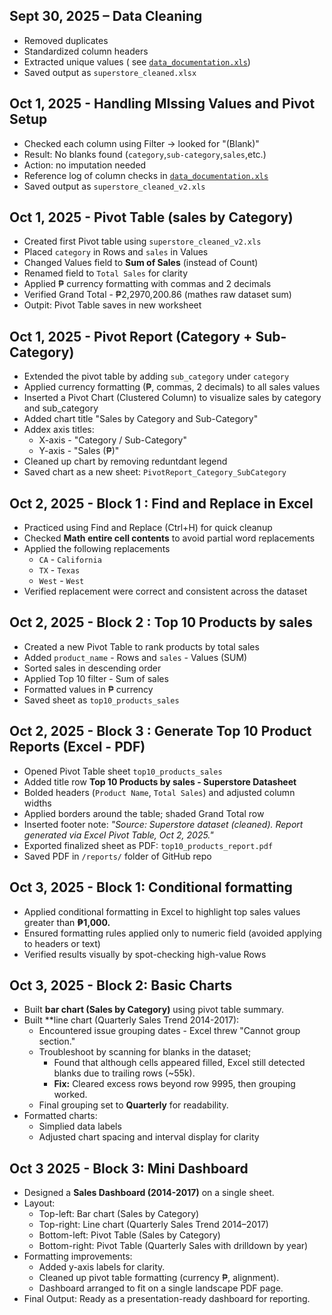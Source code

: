 ## Sept 30, 2025 – Data Cleaning
- Removed duplicates
- Standardized column headers
- Extracted unique values ( see [`data_documentation.xls`](./data_documentation.xls))
- Saved output as `superstore_cleaned.xlsx`

## Oct 1, 2025 - Handling MIssing Values and Pivot Setup
- Checked each column using Filter -> looked for "(Blank)"
- Result: No blanks found (`category`,`sub-category`,`sales`,etc.)
- Action: no imputation needed
- Reference log of column checks in [`data_documentation.xls`](./data_documentation.xls)
- Saved output as `superstore_cleaned_v2.xls`

## Oct 1, 2025 - Pivot Table (sales by Category)
- Created first Pivot table using `superstore_cleaned_v2.xls`
- Placed `category` in Rows and `sales` in Values
- Changed Values field to **Sum of Sales** (instead of Count)
- Renamed field to `Total Sales` for clarity
- Applied ₱ currency formatting with commas and 2 decimals
- Verified Grand Total - ₱2,2970,200.86 (mathes raw dataset sum)
- Outpit: Pivot Table saves in new worksheet

## Oct 1, 2025 - Pivot Report (Category + Sub-Category)
- Extended the pivot table by adding `sub_category` under `category`
- Applied currency formatting (₱, commas, 2 decimals) to all sales values
- Inserted a Pivot Chart (Clustered Column) to visualize sales by category and sub_category
- Added chart title "Sales by Category and Sub-Category"
- Addex axis titles:
	- X-axis - "Category / Sub-Category"
	- Y-axis - "Sales (₱)"
- Cleaned up chart by removing reduntdant legend
- Saved chart as a new sheet: `PivotReport_Category_SubCategory`

## Oct 2, 2025 - Block 1 : Find and Replace in Excel
- Practiced using Find and Replace (Ctrl+H) for quick cleanup
- Checked **Math entire cell contents** to avoid partial word replacements
- Applied the following replacements
	- `CA` - `California`
	- `TX` - `Texas`
	- `West` - `West`
- Verified replacement were correct and consistent across the dataset

## Oct 2, 2025 - Block 2 : Top 10 Products by sales
- Created a new Pivot Table to rank products by total sales
- Added `product_name` - Rows and `sales` - Values (SUM)
- Sorted sales in descending order
- Applied Top 10 filter  - Sum of sales
- Formatted values in ₱ currency
- Saved sheet as `top10_products_sales`

## Oct 2, 2025 - Block 3 : Generate Top 10 Product Reports (Excel - PDF)
- Opened Pivot Table sheet `top10_products_sales`
- Added title row **Top 10 Products by sales - Superstore Datasheet**
- Bolded headers (`Product Name`, `Total Sales`) and adjusted column widths
- Applied borders around the table; shaded Grand Total row
- Inserted footer note: *"Source: Superstore dataset (cleaned). Report generated via Excel Pivot Table, Oct 2, 2025."*
- Exported finalized sheet as PDF: `top10_products_report.pdf`
- Saved PDF in `/reports/` folder of GitHub repo

## Oct 3, 2025 - Block 1: Conditional formatting
- Applied conditional formatting in Excel to highlight top sales values greater than **₱1,000.**
- Ensured formatting rules applied only to numeric field (avoided applying to headers or text)
- Verified results visually by spot-checking high-value Rows

## Oct 3, 2025 - Block 2: Basic Charts
- Built **bar chart (Sales by Category)** using pivot table summary.
- Built **line chart (Quarterly Sales Trend 2014-2017):
	- Encountered issue grouping dates - Excel threw "Cannot group section."
	- Troubleshoot by scanning for blanks in the dataset;
		- Found that although cells appeared filled, Excel still detected blanks due to trailing rows (~55k).
		- **Fix:** Cleared excess rows beyond row 9995, then grouping worked.
	- Final grouping set to **Quarterly** for readability.
- Formatted charts:
	- Simplied data labels
	- Adjusted chart spacing and interval display for clarity

## Oct 3 2025 - Block 3: Mini Dashboard
- Designed a **Sales Dashboard (2014-2017)** on a single sheet.
- Layout:
	- Top-left: Bar chart (Sales by Category)
	- Top-right: Line chart (Quarterly Sales Trend 2014–2017)
	- Bottom-left: Pivot Table (Sales by Category)
	- Bottom-right: Pivot Table (Quarterly Sales with drilldown by year)
- Formatting improvements:
	- Added y-axis labels for clarity.
	- Cleaned up pivot table formatting (currency ₱, alignment).
	- Dashboard arranged to fit on a single landscape PDF page.
- Final Output: Ready as a presentation-ready dashboard for reporting.